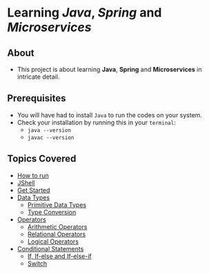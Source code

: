 # Learning _Java_, _Spring_ and _Microservices_

## About

- This project is about learning **Java**, **Spring** and **Microservices** in intricate detail.

## Prerequisites

- You will have had to install `Java` to run the codes on your system.
- Check your installation by running this in your `terminal`:
  - `java --version`
  - `javac --version`

## Topics Covered

- [How to run](Java/HowToRun.md)
- [JShell](Java/Jshell.md)
- [Get Started](Java/HelloWorld/HelloWorld.java)
- [Data Types](Java/DataTypes/)
  - [Primitive Data Types](Java/DataTypes/PrimitiveDataTypes.java)
  - [Type Conversion](Java/DataTypes/TypeConversion.java)
- [Operators](Java/Operators/)
  - [Arithmetic Operators](Java/Operators/ArithmeticOperators.java)
  - [Relational Operators](Java/Operators/RelationalOperators.java)
  - [Logical Operators](Java/Operators/LogicalOperators.java)
- [Conditional Statements](Java/ConditionalStatements/)
  - [If, If-else and If-else-if](Java/ConditionalStatements/IfStatementsAndItsTypes.java)
  - [Switch](Java/ConditionalStatements/SwitchStatements.java)
